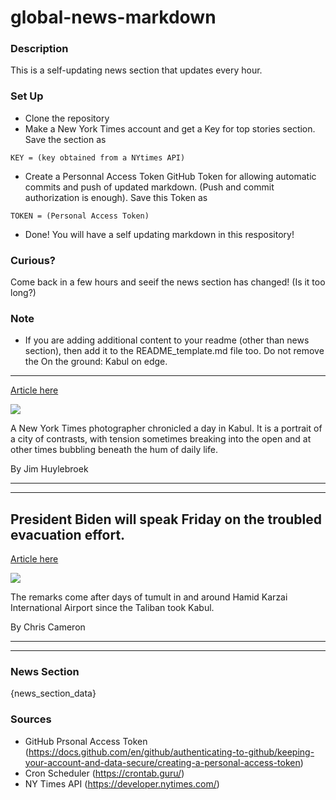 # global-news-markdown

### Description 
This is a self-updating news section that updates every hour.

### Set Up 
* Clone the repository
* Make a New York Times account and get a Key for top stories section. Save the section as 
 ```
 KEY = (key obtained from a NYtimes API)
 ```
*  Create a Personnal Access Token GitHub Token for allowing automatic commits and push of updated markdown. (Push and commit authorization is enough). Save this Token as 
```
TOKEN = (Personal Access Token)
```
* Done! You will have a self updating markdown in this respository!

### Curious?
Come back in a few hours and seeif the news section has changed! (Is it too long?)

### Note
* If you are adding additional content to your readme (other than news section), then add it to the README_template.md file too. Do not remove the On the ground: Kabul on edge.
-----------------------------

[Article here](https://www.nytimes.com/2021/08/20/world/asia/afghanistan-kabul-dispatch.html)

[![](https://static01.nyt.com/images/2021/08/20/world/20afghan-briefing-jim-1/merlin_193436628_cae0ffac-8ca8-4a0c-b652-02dabd0928ed-superJumbo.jpg)](https://www.nytimes.com/2021/08/20/world/asia/afghanistan-kabul-dispatch.html)

A New York Times photographer chronicled a day in Kabul. It is a portrait of a city of contrasts, with tension sometimes breaking into the open and at other times bubbling beneath the hum of daily life.

By Jim Huylebroek

* * *

* * *

President Biden will speak Friday on the troubled evacuation effort.
--------------------------------------------------------------------

[Article here](https://www.nytimes.com/2021/08/19/world/asia/biden-speech-evacuation.html)

[![](https://static01.nyt.com/images/2021/09/19/world/19afghanistan-briefing-biden-remarks/merlin_193413201_d948ade3-1981-442a-bbee-eb8dcc4240bc-superJumbo.jpg)](https://www.nytimes.com/2021/08/19/world/asia/biden-speech-evacuation.html)

The remarks come after days of tumult in and around Hamid Karzai International Airport since the Taliban took Kabul.

By Chris Cameron

* * *

* * *

### News Section 
{news_section_data}


### Sources 
* GitHub Prsonal Access Token (https://docs.github.com/en/github/authenticating-to-github/keeping-your-account-and-data-secure/creating-a-personal-access-token)
* Cron Scheduler (https://crontab.guru/)
* NY Times API (https://developer.nytimes.com/)
